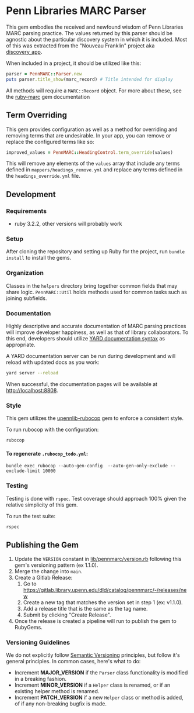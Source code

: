 # Penn Libraries MARC Parser

This gem embodies the received and newfound wisdom of Penn Libraries MARC parsing practice. The values returned by this
parser should be agnostic about the particular discovery system in which it is included. Most of this was extracted from
the "Nouveau Franklin" project aka [discovery_app](https://gitlab.library.upenn.edu/franklin/discovery-app).

When included in a project, it should be utilized like this:

```ruby
parser = PennMARC::Parser.new
puts parser.title_show(marc_record) # Title intended for display
```

All methods will require a `MARC::Record` object. For more about these, see the 
[ruby-marc](https://github.com/ruby-marc/ruby-marc) gem documentation

## Term Overriding

This gem provides configuration as well as a method for overriding and removing terms that are undesirable. In your app,
you can remove or replace the configured terms like so:

```ruby
improved_values = PennMARC::HeadingControl.term_override(values)
```

This will remove any elements of the `values` array that include any terms defined in `mappers/headings_remove.yml` and
replace any terms defined in the `headings_override.yml` file.

## Development

### Requirements
- ruby 3.2.2, other versions will probably work

### Setup

After cloning the repository and setting up Ruby for the project, run `bundle install` to install the gems.

### Organization

Classes in the `helpers` directory bring together common fields that may share logic. `PennMARC::Util` holds methods 
used for common tasks such as joining subfields.

### Documentation

Highly descriptive and accurate documentation of MARC parsing practices will improve developer happiness, as well as 
that of library collaborators. To this end, developers should utilize
[YARD documentation syntax](https://rubydoc.info/gems/yard/file/docs/GettingStarted.md) as appropriate.

A YARD documentation server can be run during development and will reload with updated docs as you work:

```bash
yard server --reload
```

When successful, the documentation pages will be available at [http://localhost:8808](http://localhost:8808).

### Style

This gem utilizes the [upennlib-rubocop](https://gitlab.library.upenn.edu/dld/upennlib-rubocop) 
gem to enforce a consistent style.

To run rubocop with the configuration:

```bash
rubocop
```

#### To regenerate `.rubocop_todo.yml`:
```shell
bundle exec rubocop --auto-gen-config  --auto-gen-only-exclude --exclude-limit 10000
```


### Testing

Testing is done with `rspec`. Test coverage should approach 100% given the relative simplicity of this gem.

To run the test suite:

```bash
rspec
```

## Publishing the Gem

1. Update the `VERSION` constant in [lib/pennmarc/version.rb](lib/pennmarc/version.rb) following this gem's versioning pattern (ex 1.1.0).
2. Merge the change into `main`.
3. Create a Gitlab Release:
   1. Go to https://gitlab.library.upenn.edu/dld/catalog/pennmarc/-/releases/new
   2. Create a new tag that matches the version set in step 1 (ex: v1.1.0). 
   3. Add a release title that is the same as the tag name. 
   4. Submit by clicking "Create Release".
4. Once the release is created a pipeline will run to publish the gem to RubyGems. 

### Versioning Guidelines

We do not explicitly follow [Semantic Versioning](https://semver.org/) principles, but follow it's general principles. 
In common cases, here's what to do:

- Increment **MAJOR_VERSION** if the `Parser` class functionality is modified in a breaking fashion.
- Increment **MINOR_VERSION** if a `Helper` class is renamed, or if an existing helper method is renamed.
- Increment **PATCH_VERSION** if a new `Helper` class or method is added, of if any non-breaking bugfix is made.
